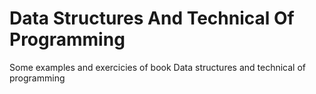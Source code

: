 <h1>Data Structures And Technical Of Programming</h1>

<p>Some examples and exercicies of book Data structures and technical of programming</p>
